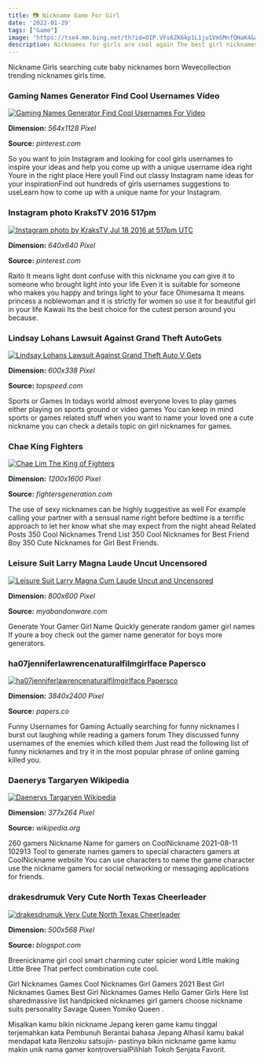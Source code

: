 ```yaml
---
title: 📷 Nickname Game For Girl
date: '2022-01-29'
tags: ["Game"]
image: "https://tse4.mm.bing.net/th?id=OIP.VFs6ZK6kp1L1ju1VmSMnfQHaK4&amp;pid=15.1"
description: Nicknames for girls are cool again The best girl nicknames today are not the cutesy Cindys and Mindys Candys and Randis of the 60s and 70s but rather vintage
---
```




Nickname Girls searching cute baby nicknames born Wevecollection trending nicknames girls time.



### Gaming Names Generator Find Cool Usernames Video 

[![Gaming Names Generator Find Cool Usernames For Video ](https://i.pinimg.com/originals/eb/02/31/eb023107e1dcfbbc80143e7047b53928.jpg)](https://i.pinimg.com/originals/eb/02/31/eb023107e1dcfbbc80143e7047b53928.jpg)


**Dimension:** _564x1128 Pixel_ 

**Source:** _pinterest.com_ 


So you want to join Instagram and looking for cool girls usernames to inspire your ideas and help you come up with a unique username idea right Youre in the right place Here youll Find out classy Instagram name ideas for your inspirationFind out hundreds of girls usernames suggestions to useLearn how to come up with a unique name for your Instagram.


### Instagram photo KraksTV 2016 517pm 

[![Instagram photo by KraksTV  Jul 18 2016 at 517pm UTC ](https://i.pinimg.com/736x/b5/04/8b/b5048ba359a3e108122cef277d702a86--pop-baby.jpg)](https://i.pinimg.com/736x/b5/04/8b/b5048ba359a3e108122cef277d702a86--pop-baby.jpg)


**Dimension:** _640x640 Pixel_ 

**Source:** _pinterest.com_ 


Raito It means light dont confuse with this nickname you can give it to someone who brought light into your life Even it is suitable for someone who makes you happy and brings light to your face Ohimesama It means princess a noblewoman and it is strictly for women so use it for beautiful girl in your life Kawaii Its the best choice for the cutest person around you because.


### Lindsay Lohans Lawsuit Against Grand Theft AutoGets 

[![Lindsay Lohans Lawsuit Against Grand Theft Auto V Gets ](https://pictures.topspeed.com/IMG/crop/201609/lindsay-lohan-s-laws_600x0w.jpg)](https://pictures.topspeed.com/IMG/crop/201609/lindsay-lohan-s-laws_600x0w.jpg)


**Dimension:** _600x338 Pixel_ 

**Source:** _topspeed.com_ 


Sports or Games In todays world almost everyone loves to play games either playing on sports ground or video games You can keep in mind sports or games related stuff when you want to name your loved one a cute nickname you can check a details topic on girl nicknames for games.


### Chae King Fighters

[![Chae Lim The King of Fighters](http://www.fightersgeneration.com/characters/chaelim-06.jpg)](http://www.fightersgeneration.com/characters/chaelim-06.jpg)


**Dimension:** _1200x1600 Pixel_ 

**Source:** _fightersgeneration.com_ 


The use of sexy nicknames can be highly suggestive as well For example calling your partner with a sensual name right before bedtime is a terrific approach to let her know what she may expect from the night ahead Related Posts 350 Cool Nicknames Trend List 350 Cool Nicknames for Best Friend Boy 350 Cute Nicknames for Girl Best Friends.


### Leisure Suit Larry Magna Laude Uncut Uncensored 

[![Leisure Suit Larry Magna Cum Laude Uncut and Uncensored ](https://www.myabandonware.com/media/screenshots/l/leisure-suit-larry-magna-cum-laude-uncut-and-uncensored-kdy/leisure-suit-larry-magna-cum-laude-uncut-and-uncensored_5.jpg)](https://www.myabandonware.com/media/screenshots/l/leisure-suit-larry-magna-cum-laude-uncut-and-uncensored-kdy/leisure-suit-larry-magna-cum-laude-uncut-and-uncensored_5.jpg)


**Dimension:** _800x600 Pixel_ 

**Source:** _myabandonware.com_ 


Generate Your Gamer Girl Name Quickly generate random gamer girl names If youre a boy check out the gamer name generator for boys more generators.


### ha07jenniferlawrencenaturalfilmgirlface Papersco

[![ha07jenniferlawrencenaturalfilmgirlface  Papersco](http://papers.co/wallpaper/papers.co-ha07-jennifer-lawrence-natural-film-girl-face-36-3840x2400-4k-wallpaper.jpg)](http://papers.co/wallpaper/papers.co-ha07-jennifer-lawrence-natural-film-girl-face-36-3840x2400-4k-wallpaper.jpg)


**Dimension:** _3840x2400 Pixel_ 

**Source:** _papers.co_ 


Funny Usernames for Gaming Actually searching for funny nicknames I burst out laughing while reading a gamers forum They discussed funny usernames of the enemies which killed them Just read the following list of funny nicknames and try it in the most popular phrase of online gaming killed you.


### Daenerys Targaryen Wikipedia

[![Daenerys Targaryen  Wikipedia](https://upload.wikimedia.org/wikipedia/en/0/0d/Daenerys_Targaryen_with_Dragon-Emilia_Clarke.jpg)](https://upload.wikimedia.org/wikipedia/en/0/0d/Daenerys_Targaryen_with_Dragon-Emilia_Clarke.jpg)


**Dimension:** _377x264 Pixel_ 

**Source:** _wikipedia.org_ 


260 gamers Nickname Name for gamers on CoolNickname 2021-08-11 102913 Tool to generate names gamers to special characters gamers at CoolNickname website You can use characters to name the game character use the nickname gamers for social networking or messaging applications for friends.


### drakesdrumuk Very Cute North Texas Cheerleader

[![drakesdrumuk Very Cute North Texas Cheerleader](http://2.bp.blogspot.com/_DXfbDjZYtMM/S1caYXTnXQI/AAAAAAAAD9U/46y3quAbF0E/s640/north+texas4.jpg)](http://2.bp.blogspot.com/_DXfbDjZYtMM/S1caYXTnXQI/AAAAAAAAD9U/46y3quAbF0E/s640/north+texas4.jpg)


**Dimension:** _500x568 Pixel_ 

**Source:** _blogspot.com_ 



Breenickname girl cool smart charming cuter spicier word Little making Little Bree That perfect combination cute cool.


Girl Nicknames Games Cool Nicknames Girl Gamers 2021 Best Girl Nicknames Games Best Girl Nicknames Games Hello Gamer Girls Here list sharedmassive list handpicked nicknames girl gamers choose nickname suits personality Savage Queen Yomiko Queen .


Misalkan kamu bikin nickname Jepang keren game kamu tinggal terjemahkan kata Pembunuh Berantai bahasa Jepang Alhasil kamu bakal mendapat kata Renzoku satsujin- pastinya bikin nickname game kamu makin unik nama gamer kontroversialPilihlah Tokoh Senjata Favorit.




